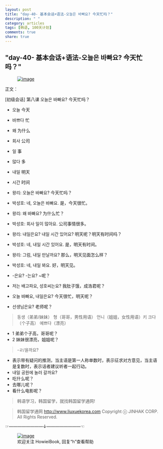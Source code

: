 ```yaml
---
layout: post
title: "day-40- 基本会话+语法-오늘은 바빠요? 今天忙吗？"
description: " "
category: articles
tags: [韩语, 100天计划]
comments: true
share: true
---
```


"day-40- 基本会话+语法-오늘은 바빠요? 今天忙吗？"
---
<figure >
    <a href="../../images/2014/09/21/k40.jpg"><img src="../../images/2014/09/21/k40.jpg" alt="image"></a>
<figcaption>  </figcaption>
</figure>
正文：



[初级会话] 第八课 오늘은 바빠요? 今天忙吗？

* 오늘        今天
* 바쁘다      忙
* 왜            为什么
* 회사         公司
* 일            事
* 많다         多
* 내일         明天
* 시간         时间


* 왕리: 오늘은 바빠요?  今天忙吗？
* 박성호: 네, 오늘은 바빠요. 是，今天很忙。
* 왕리: 왜 바빠요?  为什么忙？
* 박성호: 회사 일이 많아요. 公司事情很多。
* 왕리: 내일은요? 내일 시간 있어요? 明天呢？明天有时间吗？
* 박성호: 네, 내일 시간 있어요. 是，明天有时间。
* 왕리: 그럼, 내일 만날까요? 那么，明天见面怎么样？
* 박성호: 네, 내일 봐요. 好，明天见。


* -은요? -는요?  ~呢？
* 저는 배고파요, 성호씨는요? 我肚子饿，成浩君呢？
* 오늘 바빠요, 내일은요? 今天很忙，明天呢？
* 선생님은요? 老师呢？

>동생（弟弟/妹妹） 형（哥哥，男性用语） 언니（姐姐，女性用语）키 크다（个子高）  예쁘다（漂亮）
* 1 弟弟个子高，哥哥呢？
* 2 妹妹很漂亮，姐姐呢？


>-ㄹ/을까요?
* 表示带有疑问的推测，当主语是第一人称单数时，表示征求对方意见，当主语是复数时，表示话者建议听者一起行动。
* 내일 공원에 놀러 갈까요?
* 吃什么呢？
* 去哪儿呢？
* 看什么电影呢？

 

>韩语学习，韩国留学，就找韩国留学通网!

>韩国留学通网 http://www.liuxuekorea.com
>Copyright ⓒ JINHAK CORP. All Rights Reserved.

☞————————↓————————☜
<figure >
    <a href="../../images/HowieiBook2D.jpg"><img src="../../images/HowieiBook2D.jpg" alt="image"></a>
    <figcaption> 欢迎关注 HowieiBook, 回复“h”查看帮助</figcaption>
</figure>

